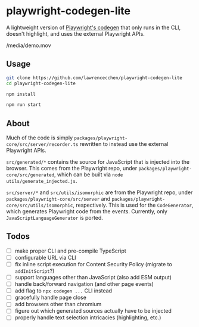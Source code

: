 # playwright-codegen-lite

A lightweight version of [Playwright's codegen](https://playwright.dev/docs/cli/#record-a-script) that only runs in the CLI, doesn't highlight, and uses the external Playwright APIs.

/media/demo.mov

## Usage

```bash
git clone https://github.com/lawrencecchen/playwright-codegen-lite
cd playwright-codegen-lite

npm install

npm run start
```

## About

Much of the code is simply `packages/playwright-core/src/server/recorder.ts` rewritten to instead use the external Playwright APIs.

`src/generated/*` contains the source for JavaScript that is injected into the browser. This comes from the Playwright repo, under `packages/playwright-core/src/generated`, which can be built via `node utils/generate_injected.js`.

`src/server/*` and `src/utils/isomorphic` are from the Playwright repo, under `packages/playwright-core/src/server` and `packages/playwright-core/src/utils/isomorphic`, respectively. This is used for the `CodeGenerator`, which generates Playwright code from the events. Currently, only `JavaScriptLanguageGenerator` is ported.

## Todos

- [ ] make proper CLI and pre-compile TypeScript
- [ ] configurable URL via CLI
- [ ] fix inline script execution for Content Security Policy (migrate to `addInitScript`?)
- [ ] support languages other than JavaScript (also add ESM output)
- [ ] handle back/forward navigation (and other page events)
- [ ] add flag to `npx codegen ...` CLI instead
- [ ] gracefully handle page close
- [ ] add browsers other than chromium
- [ ] figure out which generated sources actually have to be injected
- [ ] properly handle text selection intricacies (highlighting, etc.)
